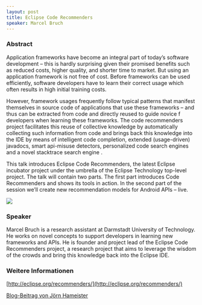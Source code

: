 ```yaml
---
layout: post
title: Eclipse Code Recommenders
speaker: Marcel Bruch
---
```


### Abstract

Application frameworks have become an integral part of today’s software development – this is hardly surprising given their promised benefits such as reduced costs, higher quality, and shorter time to market. But using an application framework is not free of cost. Before frameworks can be used efficiently, software developers have to learn their correct usage which often results in high initial training costs.

However, framework usages frequently follow typical patterns that manifest themselves in source code of applications that use these frameworks – and thus can be extracted from code and directly reused to guide novice f developers when learning these frameworks. The code recommenders project facilitates this reuse of collective knowledge by automatically collecting such information from code and brings back this knowledge into the IDE by means of intelligent code completion, extended (usage-driven) javadocs, smart api-misuse detectors, personalized code search engines and a novel stacktrace search engine .

This talk introduces Eclipse Code Recommenders, the latest Eclipse incubator project under the umbrella of the Eclipse Technology top-level project. The talk will contain two parts. The first part introduces Code Recommenders and shows its tools in action. In the second part of the session we’ll create new recommendation models for Android APIs – live.

![](/images/talks/coderecommenders.jpg)

### Speaker

Marcel Bruch is a research assistant at Darmstadt University of Technology. He works on novel concepts to support developers in learning new frameworks and APIs. He is founder and project lead of the Eclipse Code Recommenders project, a research project that aims to leverage the wisdom of the crowds and bring this knowledge back into the Eclipse IDE.

### Weitere Informationen

[http://eclipse.org/recommenders/](http://eclipse.org/recommenders/)

[Blog-Beitrag von Jörn Hameister](http://www.hameister.org/Blog/?p=2600)
